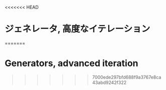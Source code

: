 
<<<<<<< HEAD
# ジェネレータ, 高度なイテレーション
=======
# Generators, advanced iteration
>>>>>>> 7000ede297bfd688f9a3767e8ca43abd9242f322
